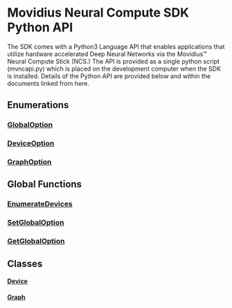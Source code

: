 # Movidius Neural Compute SDK Python API

The SDK comes with a Python3 Language API that enables applications that utilize hardware accelerated Deep Neural Networks via the Movidius™ Neural Compute Stick (NCS.)  The API is provided as a single python script (mvncapi.py) which is placed on the development computer when the SDK is installed.  Details of the Python API are provided below and within the documents linked from here. 

## Enumerations
### [GlobalOption](GlobalOption.md)
### [DeviceOption](DeviceOption.md)
### [GraphOption](GraphOption.md)

## Global Functions
### [EnumerateDevices](EnumerateDevices.md)
### [SetGlobalOption](SetGlobalOption.md)
### [GetGlobalOption](GetGlobalOption.md)


## Classes
#### [Device](Device.md)
#### [Graph](Graph.md)


